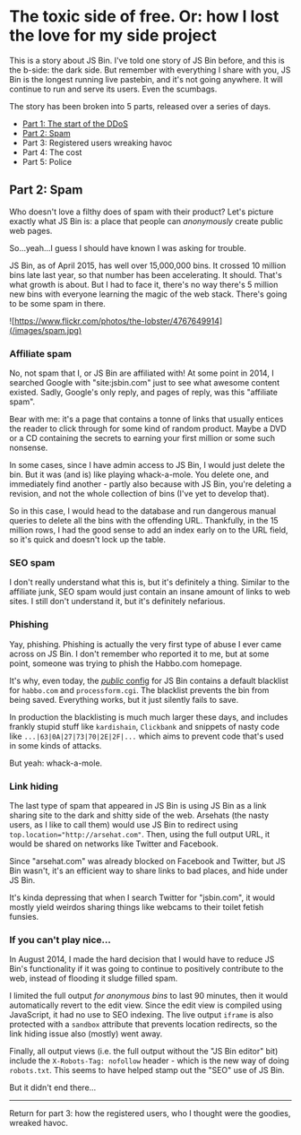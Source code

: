 # The toxic side of free. Or: how I lost the love for my side project

This is a story about JS Bin. I've told one story of JS Bin before, and this is the b-side: the dark side. But remember with everything I share with you, JS Bin is the longest running live pastebin, and it's not going anywhere. It will continue to run and serve its users. Even the scumbags.

The story has been broken into 5 parts, released over a series of days.

- [Part 1: The start of the DDoS](/jsbin-toxic-part-1)
- [Part 2: Spam](/jsbin-toxic-part-2)
- Part 3: Registered users wreaking havoc
- Part 4: The cost
- Part 5: Police

## Part 2: Spam

Who doesn't love a filthy does of spam with their product? Let's picture exactly what JS Bin is: a place that people can *anonymously* create public web pages.

So...yeah...I guess I should have known I was asking for trouble.

JS Bin, as of April 2015, has well over 15,000,000 bins. It crossed 10 million bins late last year, so that number has been accelerating. It should. That's what growth is about. But I had to face it, there's no way there's 5 million new bins with everyone learning the magic of the web stack. There's going to be some spam in there.

![https://www.flickr.com/photos/the-lobster/4767649914](/images/spam.jpg)

<!-- photo via: https://www.flickr.com/photos/the-lobster/4767649914 -->

### Affiliate spam

No, not spam that I, or JS Bin are affiliated with! At some point in 2014, I searched Google with "site:jsbin.com" just to see what awesome content existed. Sadly, Google's only reply, and pages of reply, was this "affiliate spam".

Bear with me: it's a page that contains a tonne of links that usually entices the reader to click through for some kind of random product. Maybe a DVD or a CD containing the secrets to earning your first million or some such nonsense.

In some cases, since I have admin access to JS Bin, I would just delete the bin. But it was (and is) like playing whack-a-mole. You delete one, and immediately find another - partly also because with JS Bin, you're deleting a revision, and not the whole collection of bins (I've yet to develop that).

So in this case, I would head to the database and run dangerous manual queries to delete all the bins with the offending URL. Thankfully, in the 15 million rows, I had the good sense to add an index early on to the URL field, so it's quick and doesn't lock up the table.

### SEO spam

I don't really understand what this is, but it's definitely a thing. Similar to the affiliate junk, SEO spam would just contain an insane amount of links to web sites. I still don't understand it, but it's definitely nefarious.

### Phishing

Yay, phishing. Phishing is actually the very first type of abuse I ever came across on JS Bin. I don't remember who reported it to me, but at some point, someone was trying to phish the Habbo.com homepage.

It's why, even today, the [*public* config](https://github.com/jsbin/jsbin/blob/config.default.json) for JS Bin contains a default blacklist for `habbo.com` and `processform.cgi`. The blacklist prevents the bin from being saved. Everything works, but it just silently fails to save.

In production the blacklisting is much much larger these days, and includes frankly stupid stuff like `kardishain`, `Clickbank` and snippets of nasty code like `...|63|0A|27|73|70|2E|2F|...` which aims to prevent code that's used in some kinds of attacks.

But yeah: whack-a-mole.

### Link hiding

The last type of spam that appeared in JS Bin is using JS Bin as a link sharing site to the dark and shitty side of the web. Arsehats (the nasty users, as I like to call them) would use JS Bin to redirect using `top.location="http://arsehat.com"`. Then, using the full output URL, it would be shared on networks like Twitter and Facebook.

Since "arsehat.com" was already blocked on Facebook and Twitter, but JS Bin wasn't, it's an efficient way to share links to bad places, and hide under JS Bin.

It's kinda depressing that when I search Twitter for "jsbin.com", it would mostly yield weirdos sharing things like webcams to their toilet fetish funsies.

### If you can't play nice...

In August 2014, I made the hard decision that I would have to reduce JS Bin's functionality if it was going to continue to positively contribute to the web, instead of flooding it sludge filled spam.

I limited the full output *for anonymous bins* to last 90 minutes, then it would automatically revert to the edit view. Since the edit view is compiled using JavaScript, it had no use to SEO indexing. The live output `iframe` is also protected with a `sandbox` attribute that prevents location redirects, so the link hiding issue also (mostly) went away.

Finally, all output views (i.e. the full output without the "JS Bin editor" bit) include the `X-Robots-Tag: nofollow` header - which is the new way of doing `robots.txt`. This seems to have helped stamp out the "SEO" use of JS Bin.

But it didn't end there...

---

Return for part 3: how the registered users, who I thought were the goodies, wreaked havoc.